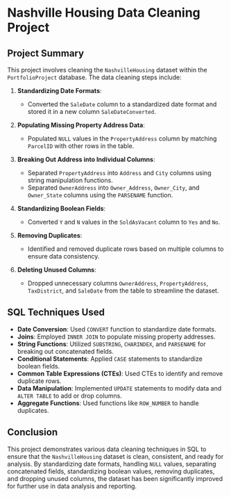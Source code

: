# Nashville Housing Data Cleaning Project
  
## Project Summary 

This project involves cleaning the `NashvilleHousing` dataset within the `PortfolioProject` database. The data cleaning steps include:

1. **Standardizing Date Formats**:   
   - Converted the `SaleDate` column to a standardized date format and stored it in a new column `SaleDateConverted`. 
 
2. **Populating Missing Property Address Data**:
   - Populated `NULL` values in the `PropertyAddress` column by matching `ParcelID` with other rows in the table.

3. **Breaking Out Address into Individual Columns**:
   - Separated `PropertyAddress` into `Address` and `City` columns using string manipulation functions.
   - Separated `OwnerAddress` into `Owner_Address`, `Owner_City`, and `Owner_State` columns using the `PARSENAME` function.
 
4. **Standardizing Boolean Fields**:
   - Converted `Y` and `N` values in the `SoldAsVacant` column to `Yes` and `No`.

5. **Removing Duplicates**:
   - Identified and removed duplicate rows based on multiple columns to ensure data consistency.

6. **Deleting Unused Columns**:
   - Dropped unnecessary columns `OwnerAddress`, `PropertyAddress`, `TaxDistrict`, and `SaleDate` from the table to streamline the dataset.

## SQL Techniques Used

- **Date Conversion**: Used `CONVERT` function to standardize date formats. 
- **Joins**: Employed `INNER JOIN` to populate missing property addresses.
- **String Functions**: Utilized `SUBSTRING`, `CHARINDEX`, and `PARSENAME` for breaking out concatenated fields.
- **Conditional Statements**: Applied `CASE` statements to standardize boolean fields.
- **Common Table Expressions (CTEs)**: Used CTEs to identify and remove duplicate rows.
- **Data Manipulation**: Implemented `UPDATE` statements to modify data and `ALTER TABLE` to add or drop columns.
- **Aggregate Functions**: Used functions like `ROW_NUMBER` to handle duplicates.

## Conclusion

This project demonstrates various data cleaning techniques in SQL to ensure that the `NashvilleHousing` dataset is clean, consistent, and ready for analysis. By standardizing date formats, handling `NULL` values, separating concatenated fields, standardizing boolean values, removing duplicates, and dropping unused columns, the dataset has been significantly improved for further use in data analysis and reporting.
